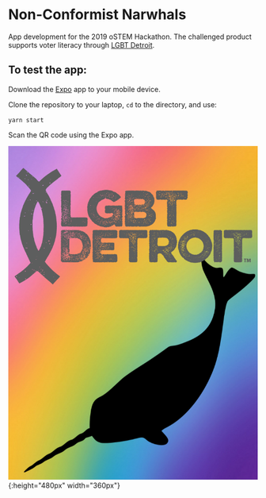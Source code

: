 # Non-Conformist Narwhals

App development for the 2019 oSTEM Hackathon. 
The challenged product supports voter literacy through [LGBT Detroit](https://www.lgbtdetroit.org/).

## To test the app:
Download the [Expo](https://expo.io/) app to your mobile device.

Clone the repository to your laptop, `cd` to the directory, and use:
```
yarn start
```

Scan the QR code using the Expo app.


![app_logo](./images/LGBT_DETROIT_narwalls_960_720.png){:height="480px" width="360px"}

